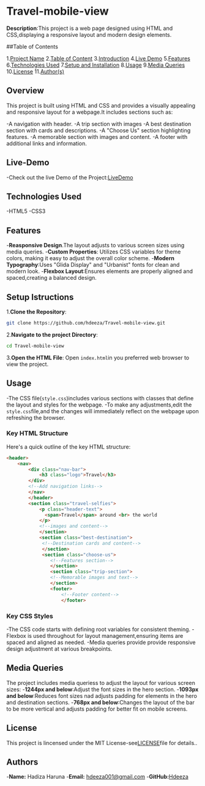 # Travel-mobile-view
**Description**:This project is a web page designed using HTML and CSS,displaying a responsive layout and
 modern design elements.

##Table of Contents

1.[Project Name](#project-name)
2.[Table of Content](#table-of-contents)
3.[Introduction](#Overview)
4.[Live Demo](#live-demo)
5.[Features](#features)
6.[Technologies Used](#technologies-used)
7.[Setup and Installation](#setup-and-installation)
8.[Usage](#usage)
9.[Media Queries](#Media-Queries)
10.[License](#license)
11.[Author(s)](#authors)

## Overview

This project is built using HTML and CSS and provides a visually appealing and responsive layout for a webpage.It includes sections such as:

-A navigation with header.
-A trip section with images
-A best destination section with cards and descriptions.
-A "Choose Us" section highlighting features.
-A memorable section with images and content.
-A footer with additional links and information.

## Live-Demo
-Check out the live Demo of the Project:[LiveDemo](https://travel-mobile-view.onrender.com)

## Technologies Used

-HTML5
-CSS3

## Features

-**Reasponsive Design**.The layout adjusts to various screen sizes using media queries.
-**Custom Properties**: Utilizes CSS variables for theme colors, making it easy to adjust the overall color scheme.
-**Modern Typography**:Uses "Glida Display" and "Urbanist" fonts for clean and modern look.
-**Flexbox Layout**:Ensures elements are properly aligned and spaced,creating a balanced design.

## Setup Istructions
1.**Clone the Repository**:
```bash
git clone https://github.com/hdeeza/Travel-mobile-view.git
```

2.**Navigate to the project Directory**:
```bash
cd Travel-mobile-view
```

3.**Open the HTML File**:
Open `index.html`in you preferred web browser to view the project.

## Usage

-The CSS file(`style.css`)includes various sections with classes that define the layout and styles for the webpage.
-To make any adjustments,edit the `style.css`file,and the changes will immediately reflect on the webpage upon refreshing the browser.

### Key HTML Structure

Here's a quick outline of the key HTML structure:
```html
<header>
    <nav>
        <div class="nav-bar">
            <h3 class="logo">Travel</h3>
        </div>
        <!--Add navigation links-->
        </nav>
        </header>
        <section class="travel-selfies">
            <p class="header-text">
              <span>Travel</span> around <br> the world
            </p>
            <!--images and content-->
            </section>
            <section class="best-destination">
             <!--Destination cards and content-->
             </section>
             <section class="choose-us">
                <!--Features section-->
                </section>
                <section class="trip-section">
                <!--Memorable images and text-->
                </section>
                <footer>
                    <!--Footer content-->
                    </footer>
```
### Key CSS Styles
-The CSS code starts with defining root variables for consistent theming.
-Flexbox is used throughout for layout management,ensuring items are spaced and aligned as needed.
-Media queries provide provide responsive design adjustment at various breakpoints.
## Media Queries
The project includes media queriess to adjust the layout for various screen sizes:
-**1244px and below**:Adjust the font sizes in the hero section.
-**1093px and below**:Reduces font sizes nad adjusts padding for elements in the hero and destination sections.
-**768px and below**:Changes the layout of the bar to be more vertical and adjusts padding for better fit on mobile screens.

## License
This project is lincensed under the MIT License-see[LICENSE](license)file for details..
## Authors
-**Name:** Hadiza Haruna
-**Email:** hdeeza001@gmail.com
-**GitHub:**[Hdeeza](https://github.com/Hdeeza) 



















